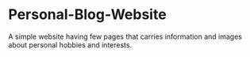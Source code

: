 # Personal-Blog-Website
A simple website having few pages that carries information and images about personal hobbies and interests.
